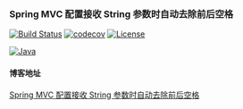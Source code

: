 ### Spring MVC 配置接收 String 参数时自动去除前后空格
[![Build Status](https://travis-ci.com/ghthou/spring-mvc-string-trim-samples.svg?branch=master)](https://travis-ci.com/ghthou/spring-mvc-string-trim-samples)
[![codecov](https://codecov.io/gh/ghthou/spring-mvc-string-trim-samples/branch/master/graph/badge.svg)](https://codecov.io/gh/ghthou/spring-mvc-string-trim-samples)
[![License](https://img.shields.io/github/license/ghthou/spring-mvc-string-trim-samples.svg)](https://github.com/ghthou/spring-mvc-string-trim-samples/blob/master/LICENSE)


[![Java](https://img.shields.io/badge/java-1.8-blue.svg)](javascript:;)

#### 博客地址
[Spring MVC 配置接收 String 参数时自动去除前后空格](https://ghthou.github.io/2018/10/04/Spring%20MVC%20%E9%85%8D%E7%BD%AE%E6%8E%A5%E6%94%B6%20String%20%E5%8F%82%E6%95%B0%E6%97%B6%E8%87%AA%E5%8A%A8%E5%8E%BB%E9%99%A4%E5%89%8D%E5%90%8E%E7%A9%BA%E6%A0%BC/)
